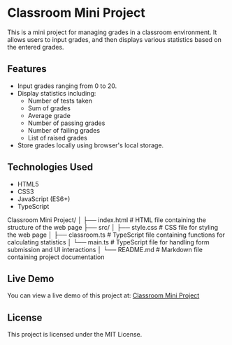 Classroom Mini Project
======================

This is a mini project for managing grades in a classroom environment. It allows users to input grades, and then displays various statistics based on the entered grades.

Features
--------

- Input grades ranging from 0 to 20.
- Display statistics including:
  - Number of tests taken
  - Sum of grades
  - Average grade
  - Number of passing grades
  - Number of failing grades
  - List of raised grades
- Store grades locally using browser's local storage.

Technologies Used
-----------------

- HTML5
- CSS3
- JavaScript (ES6+)
- TypeScript

Classroom Mini Project/
│
├── index.html           # HTML file containing the structure of the web page
├── src/
│   ├── style.css        # CSS file for styling the web page
│   ├── classroom.ts     # TypeScript file containing functions for calculating statistics
│   └── main.ts          # TypeScript file for handling form submission and UI interactions
│
└── README.md            # Markdown file containing project documentation


Live Demo
---------

You can view a live demo of this project at: [Classroom Mini Project](https://example.com)

License
-------

This project is licensed under the MIT License.
